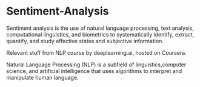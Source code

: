 # Sentiment-Analysis
Sentiment analysis is the use of natural language processing, text analysis, computational linguistics, and biometrics to systematically identify, extract, quantify, and study affective states and subjective information.

Relevant stuff from NLP course by deeplearning.ai, hosted on Coursera.

Natural Language Processing (NLP) is a subfield of linguistics,computer science, and artificial intelligence that uses algorithms to interpret and manipulate human language.

